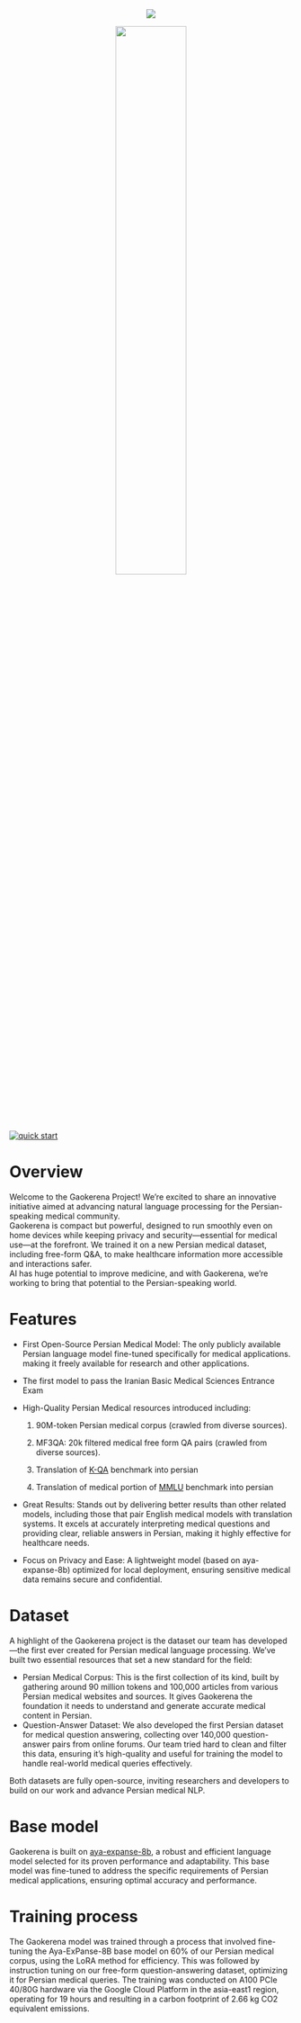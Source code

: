 <div align="center">
  <img src="https://github.com/user-attachments/assets/fa5782f3-bf6e-4ff1-987d-517e6f2d135f"/>
</div>

<p align="center">
  <img src="https://github.com/user-attachments/assets/fa5782f3-bf6e-4ff1-987d-517e6f2d135f" width="50%"/>
</p>

[![quick start](https://colab.research.google.com/assets/colab-badge.svg)](https://colab.research.google.com/github/Mehrdadghassabi/Gaokerena/blob/master/assets/Untitled4.ipynb)

# Overview
Welcome to the Gaokerena Project! We’re excited to share an innovative initiative aimed at advancing natural language processing for the Persian-speaking medical community.\
Gaokerena is compact but powerful, designed to run smoothly even on home devices while keeping privacy and security—essential for medical use—at the forefront. We trained it on a new Persian medical dataset, including free-form Q&A, to make healthcare information more accessible and interactions safer.\
AI has huge potential to improve medicine, and with Gaokerena, we’re working to bring that potential to the Persian-speaking world.

# Features
- First Open-Source Persian Medical Model: The only publicly available Persian language model fine-tuned specifically for medical applications. making it freely available for research and other applications.
- The first model to pass the Iranian Basic Medical Sciences Entrance Exam
- High-Quality Persian Medical resources introduced including:

    1. 90M-token Persian medical corpus (crawled from diverse sources).

    2. MF3QA: 20k filtered medical free form QA pairs (crawled from diverse sources).
 
    4. Translation of [K-QA](https://github.com/Itaymanes/K-QA/blob/main/dataset/questions_w_answers.jsonl) benchmark into persian

    6. Translation of medical portion of [MMLU](https://github.com/Itaymanes/K-QA/blob/main/dataset/questions_w_answers.jsonl) benchmark into persian

- Great Results: Stands out by delivering better results than other related models, including those that pair English medical models with translation systems. It excels at accurately interpreting medical questions and providing clear, reliable answers in Persian, making it highly effective for healthcare needs.

- Focus on Privacy and Ease: A lightweight model (based on aya-expanse-8b) optimized for local deployment, ensuring sensitive medical data remains secure and confidential.

# Dataset
A highlight of the Gaokerena project is the  dataset our team has developed—the first ever created for Persian medical language processing. We’ve built two essential resources that set a new standard for the field:
- Persian Medical Corpus: This is the first collection of its kind, built by gathering around 90 million tokens and 100,000 articles from various Persian medical websites and sources. It gives Gaokerena the foundation it needs to understand and generate accurate medical content in Persian. 
- Question-Answer Dataset: We also developed the first Persian dataset for medical question answering, collecting over 140,000 question-answer pairs from online forums. Our team tried hard to clean and filter this data, ensuring it’s high-quality and useful for training the model to handle real-world medical queries effectively.

Both datasets are fully open-source, inviting researchers and developers to build on our work and advance Persian medical NLP.

# Base model
Gaokerena is built on [aya-expanse-8b](https://huggingface.co/CohereForAI/aya-expanse-8b), a robust and efficient language model selected for its proven performance and adaptability. This base model was fine-tuned to address the specific requirements of Persian medical applications, ensuring optimal accuracy and performance.

# Training process
The Gaokerena model was trained through a  process that involved fine-tuning the Aya-ExPanse-8B base model on 60% of our Persian medical corpus, using the LoRA method for efficiency. This was followed by instruction tuning on our free-form question-answering dataset, optimizing it for Persian medical queries.  The training was conducted on A100 PCIe 40/80G hardware via the Google Cloud Platform in the asia-east1 region, operating for 19 hours and resulting in a carbon footprint of 2.66 kg CO2 equivalent emissions.

